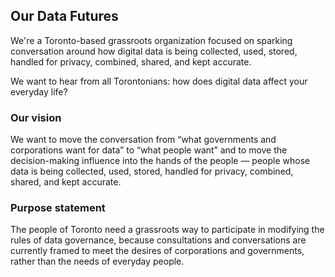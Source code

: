 ## Our Data Futures

We're a Toronto-based grassroots organization focused on sparking conversation around how digital data is being collected, used, stored, handled for privacy, combined, shared, and kept accurate.

We want to hear from all Torontonians: how does digital data affect your everyday life?

### Our vision

We want to move the conversation from “what governments and corporations want for data” to “what people want” and to move the decision-making influence into the hands of the people — people whose data is being collected, used, stored, handled for privacy, combined, shared, and kept accurate.

### Purpose statement

The people of Toronto need a grassroots way to participate in modifying the rules of data governance, because consultations and conversations are currently framed to meet the desires of corporations and governments, rather than the needs of everyday people.
